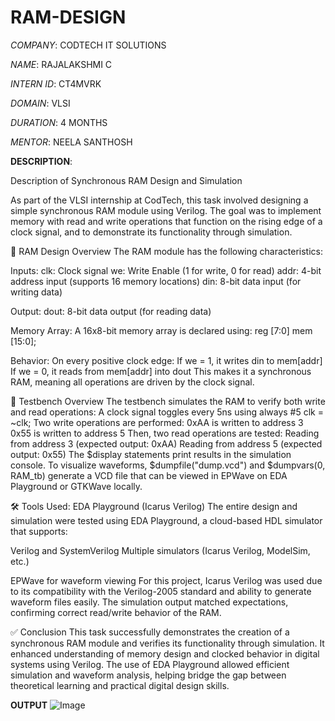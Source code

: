 # RAM-DESIGN

*COMPANY*: CODTECH IT SOLUTIONS

*NAME*: RAJALAKSHMI C  

*INTERN ID*: CT4MVRK

*DOMAIN*: VLSI

*DURATION*: 4 MONTHS

*MENTOR*: NEELA SANTHOSH

**DESCRIPTION**:

Description of Synchronous RAM Design and Simulation

As part of the VLSI internship at CodTech, this task involved designing a simple synchronous RAM module using Verilog. The goal was to implement memory with read and write operations that function on the rising edge of a clock signal, and to demonstrate its functionality through simulation.

🔧 RAM Design Overview
The RAM module has the following characteristics:

Inputs:
clk: Clock signal
we: Write Enable (1 for write, 0 for read)
addr: 4-bit address input (supports 16 memory locations)
din: 8-bit data input (for writing data)

Output:
dout: 8-bit data output (for reading data)

Memory Array:
A 16x8-bit memory array is declared using:
reg [7:0] mem [15:0];

Behavior:
On every positive clock edge:
If we = 1, it writes din to mem[addr]
If we = 0, it reads from mem[addr] into dout
This makes it a synchronous RAM, meaning all operations are driven by the clock signal.

🧪 Testbench Overview
The testbench simulates the RAM to verify both write and read operations:
A clock signal toggles every 5ns using always #5 clk = ~clk;
Two write operations are performed:
0xAA is written to address 3
0x55 is written to address 5
Then, two read operations are tested:
Reading from address 3 (expected output: 0xAA)
Reading from address 5 (expected output: 0x55)
The $display statements print results in the simulation console.
To visualize waveforms, $dumpfile("dump.vcd") and $dumpvars(0, RAM_tb) generate a VCD file that can be viewed in EPWave on EDA Playground or GTKWave locally.

🛠️ Tools Used: EDA Playground (Icarus Verilog)
The entire design and simulation were tested using EDA Playground, a cloud-based HDL simulator that supports:

Verilog and SystemVerilog
Multiple simulators (Icarus Verilog, ModelSim, etc.)

EPWave for waveform viewing
For this project, Icarus Verilog was used due to its compatibility with the Verilog-2005 standard and ability to generate waveform files easily. The simulation output matched expectations, confirming correct read/write behavior of the RAM.

✅ Conclusion
This task successfully demonstrates the creation of a synchronous RAM module and verifies its functionality through simulation. It enhanced understanding of memory design and clocked behavior in digital systems using Verilog. The use of EDA Playground allowed efficient simulation and waveform analysis, helping bridge the gap between theoretical learning and practical digital design skills.

**OUTPUT**
![Image](https://github.com/user-attachments/assets/fe32d985-de3d-4407-b17e-8b5384cf665e)[](url)
